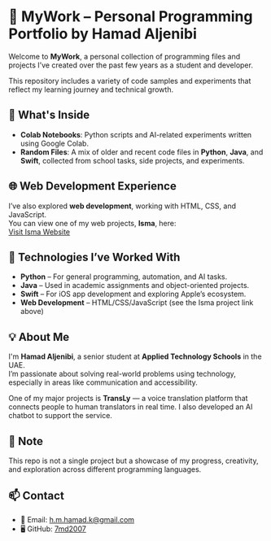 # 🧠 MyWork – Personal Programming Portfolio by Hamad Aljenibi

Welcome to **MyWork**, a personal collection of programming files and projects I’ve created over the past few years as a student and developer.

This repository includes a variety of code samples and experiments that reflect my learning journey and technical growth.

## 🔧 What's Inside

- **Colab Notebooks**: Python scripts and AI-related experiments written using Google Colab.
- **Random Files**: A mix of older and recent code files in **Python**, **Java**, and **Swift**, collected from school tasks, side projects, and experiments.

## 🌐 Web Development Experience
I’ve also explored **web development**, working with HTML, CSS, and JavaScript.  
You can view one of my web projects, **Isma**, here:  
[Visit Isma Website](https://7md2007.github.io/Isma/)

## 🧠 Technologies I’ve Worked With
- **Python** – For general programming, automation, and AI tasks.
- **Java** – Used in academic assignments and object-oriented projects.
- **Swift** – For iOS app development and exploring Apple’s ecosystem.
- **Web Development** – HTML/CSS/JavaScript (see the Isma project link above)

## 💡 About Me
I'm **Hamad Aljenibi**, a senior student at **Applied Technology Schools** in the UAE.  
I’m passionate about solving real-world problems using technology, especially in areas like communication and accessibility.

One of my major projects is **TransLy** — a voice translation platform that connects people to human translators in real time. I also developed an AI chatbot to support the service.

## 📌 Note
This repo is not a single project but a showcase of my progress, creativity, and exploration across different programming languages.

## 📫 Contact
- 📧 Email: h.m.hamad.k@gmail.com  
- 🖥️ GitHub: [7md2007](https://github.com/7md2007)  
